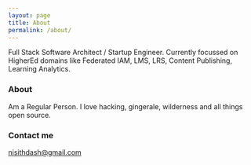 ```yaml
---
layout: page
title: About
permalink: /about/
---
```


Full Stack Software Architect / Startup Engineer. Currently focussed on HigherEd domains like Federated IAM, LMS, LRS, Content Publishing, Learning Analytics. 

### About

Am a Regular Person. I love hacking, gingerale, wilderness and all things open source.

### Contact me

[nisithdash@gmail.com](mailto:nisithdash@gmail.com)
